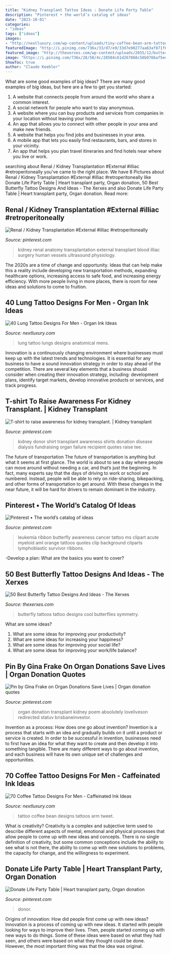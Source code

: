 ```yaml
---
title: "Kidney Transplant Tattoo Ideas : Donate Life Party Table"
description: "Pinterest • the world’s catalog of ideas"
date: "2023-10-01"
categories:
- "ideas"
tags: ["ideas"]
images:
- "http://nextluxury.com/wp-content/uploads/tiny-coffee-bean-arm-tattoo-design-ideas-for-males.jpg"
featuredImage: "http://i.pinimg.com/736x/33/d7/e9/33d7e90277aa63af871f6f4e9b26a130.jpg"
featured_image: "http://thexerxes.com/wp-content/uploads/2015/12/butterfly-tattoos-pics.jpg"
image: "https://i.pinimg.com/736x/28/50/4c/28504c61d267068c58b9766af5edd31d.jpg"
ShowToc: true
author: "Claude Keebler"
---
```



What are some good examples of big ideas?
There are many good examples of big ideas, but here are a few to get you started:
1. A website that connects people from around the world who share a common interest. 
2. A social network for people who want to stay anonymous. 
3. A website where you can buy products and services from companies in your location without leaving your home. 
4. An app that allows you to connect with other people in your area and make new friends. 
5. A website that helps you find jobs and businesses in your area. 
6. A mobile app that lets you easily find restaurants, bars, and stores in your vicinity. 
7. An app that helps you plan travel itineraries and find hotels near where you live or work.

	

		
searching about Renal / Kidney Transplantation #External #illiac #retroperitoneally you've came to the right place. We have 8 Pictures about Renal / Kidney Transplantation #External #illiac #retroperitoneally like Donate Life Party Table | Heart transplant party, Organ donation, 50 Best Butterfly Tattoo Designs And Ideas - The Xerxes and also Donate Life Party Table | Heart transplant party, Organ donation. Read more:
		
    
## Renal / Kidney Transplantation #External #illiac #retroperitoneally

<img loading=lazy src="http://i.pinimg.com/736x/33/d7/e9/33d7e90277aa63af871f6f4e9b26a130.jpg" onerror="this.onerror=null;this.src='https://tse1.mm.bing.net/th?id=OIP.Q6WEvSa1QWB5gCVp7EceOgHaFj&amp;pid=15.1';" alt="Renal / Kidney Transplantation #External #illiac #retroperitoneally">

_Source: pinterest.com_

>kidney renal anatomy transplantation external transplant blood illiac surgery human vessels ultrasound physiology. 

	

The 2020s are a time of change and opportunity. Ideas that can help make this a reality include developing new transportation methods, expanding healthcare options, increasing access to safe food, and increasing energy efficiency. With more people living in more places, there is room for new ideas and solutions to come to fruition.

    
## 40 Lung Tattoo Designs For Men - Organ Ink Ideas

<img loading=lazy src="http://nextluxury.com/wp-content/uploads/amazing-mens-anatomical-lung-i-need-you-like-water-in-my-lungs-forearm-tattoo-designs.jpg" onerror="this.onerror=null;this.src='https://tse4.mm.bing.net/th?id=OIP.R81mrOSG3Z2WaTO9C4A3egHaHa&amp;pid=15.1';" alt="40 Lung Tattoo Designs For Men - Organ Ink Ideas">

_Source: nextluxury.com_

>lung tattoo lungs designs anatomical mens. 

	

Innovation is a continuously changing environment where businesses must keep up with the latest trends and technologies. It is essential for any business to have a sound innovation strategy in order to stay ahead of the competition. There are several key elements that a business should consider when creating their innovation strategy, including: development plans, identify target markets, develop innovative products or services, and track progress.

    
## T-shirt To Raise Awareness For Kidney Transplant. | Kidney Transplant

<img loading=lazy src="https://i.pinimg.com/736x/c0/8d/e8/c08de800c451e4df63e3b0cfbff55ee9--fundraising-ideas-rim.jpg" onerror="this.onerror=null;this.src='https://tse4.mm.bing.net/th?id=OIP.sHDjWMsmXOKawWi1k62ADAHaKs&amp;pid=15.1';" alt="T-shirt to raise awareness for kidney transplant. | Kidney transplant">

_Source: pinterest.com_

>kidney donor shirt transplant awareness shirts donation disease dialysis fundraising organ failure recipient quotes raise tee. 

	

The future of transportation
The future of transportation is anything but what it seems at first glance. The world is about to see a day where people can move around without needing a car, and that’s just the beginning. In fact, many experts say that the days of driving to work or school are numbered. Instead, people will be able to rely on ride-sharing, bikepacking, and other forms of transportation to get around. With these changes in the near future, it will be hard for drivers to remain dominant in the industry.

    
## Pinterest • The World’s Catalog Of Ideas

<img loading=lazy src="https://s-media-cache-ak0.pinimg.com/736x/ef/7c/99/ef7c998126763a34b7b00c6cfd8a0a0f.jpg" onerror="this.onerror=null;this.src='https://tse3.mm.bing.net/th?id=OIP.HxyzGqOLoyw3AjPk-FnykAHaGQ&amp;pid=15.1';" alt="Pinterest • The world’s catalog of ideas">

_Source: pinterest.com_

>leukemia ribbon butterfly awareness cancer tattoo ms clipart acute myeloid aml orange tattoos quotes clip background cliparts lymphoblastic survivor ribbons. 

	

-Develop a plan: What are the basics you want to cover?

    
## 50 Best Butterfly Tattoo Designs And Ideas - The Xerxes

<img loading=lazy src="http://thexerxes.com/wp-content/uploads/2015/12/butterfly-tattoos-pics.jpg" onerror="this.onerror=null;this.src='https://tse2.mm.bing.net/th?id=OIP.4p9k04y8gh2ircLHJH0dHgHaNK&amp;pid=15.1';" alt="50 Best Butterfly Tattoo Designs And Ideas - The Xerxes">

_Source: thexerxes.com_

>butterfly tattoos tattoo designs cool butterflies symmetry. 

	

What are some ideas?
1. What are some ideas for improving your productivity? 
2. What are some ideas for increasing your happiness? 
3. What are some ideas for improving your social life? 
4. What are some ideas for improving your work/life balance?

    
## Pin By Gina Frake On Organ Donations Save Lives | Organ Donation Quotes

<img loading=lazy src="https://i.pinimg.com/736x/17/cc/04/17cc04a15e0247814e64280fb71a7c1d.jpg" onerror="this.onerror=null;this.src='https://tse1.mm.bing.net/th?id=OIP.iIT9c8vC2Xy3YsPkXqezvQHaLG&amp;pid=15.1';" alt="Pin by Gina Frake on Organ Donations Save Lives | Organ donation quotes">

_Source: pinterest.com_

>organ donation transplant kidney poem absolutely loveliveson redirected statuv brisbaneinvestor. 

	

Invention as a process: How does one go about invention?
Invention is a process that starts with an idea and gradually builds on it until a product or service is created. In order to be successful in invention, businesses need to first have an idea for what they want to create and then develop it into something tangible. There are many different ways to go about invention, and each business will have its own unique set of challenges and opportunities.

    
## 70 Coffee Tattoo Designs For Men - Caffeinated Ink Ideas

<img loading=lazy src="http://nextluxury.com/wp-content/uploads/tiny-coffee-bean-arm-tattoo-design-ideas-for-males.jpg" onerror="this.onerror=null;this.src='https://tse4.mm.bing.net/th?id=OIP.gO3txiYJ1zl5rRG-3J6nPAHaHa&amp;pid=15.1';" alt="70 Coffee Tattoo Designs For Men - Caffeinated Ink Ideas">

_Source: nextluxury.com_

>tattoo coffee bean designs tattoos arm tweet. 

	

What is creativity?
Creativity is a complex and subjective term used to describe different aspects of mental, emotional and physical processes that allow people to come up with new ideas and concepts. There is no single definition of creativity, but some common conceptions include the ability to see what is not there, the ability to come up with new solutions to problems, the capacity for change, and the willingness to experiment.

    
## Donate Life Party Table | Heart Transplant Party, Organ Donation

<img loading=lazy src="https://i.pinimg.com/736x/28/50/4c/28504c61d267068c58b9766af5edd31d.jpg" onerror="this.onerror=null;this.src='https://tse1.mm.bing.net/th?id=OIP.tSLopDDMJ6FEfLjXzgDxzQHaJ3&amp;pid=15.1';" alt="Donate Life Party Table | Heart transplant party, Organ donation">

_Source: pinterest.com_

>donor. 

	

Origins of innovation: How did people first come up with new ideas?
Innovation is a process of coming up with new ideas. It started with people looking for ways to improve their lives. Then, people started coming up with new ways to do things. Some of these ideas were based on what they had seen, and others were based on what they thought could be done. However, the most important thing was that the idea was original.

